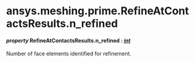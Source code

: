 <a id="ansys-meshing-prime-refineatcontactsresults-n-refined"></a>

# ansys.meshing.prime.RefineAtContactsResults.n_refined

<a id="ansys.meshing.prime.RefineAtContactsResults.n_refined"></a>

#### *property* RefineAtContactsResults.n_refined *: [int](https://docs.python.org/3.11/library/functions.html#int)*

Number of face elements identified for refinement.

<!-- !! processed by numpydoc !! -->
